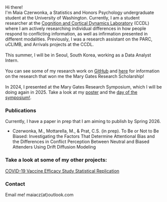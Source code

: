 Hi there!\
I'm Maia Czerwonka, a Statistics and Honors Psychology undergraduate student at the University of Washington. Currently, I am a student researcher at the [Cognition and Cortical Dynamics Laboratory](https://sites.uw.edu/ccdl/) (CCDL) where I am actively researching individual differences in how people respond to conflicting information, as well as infirmation presented in different modalities. 
Previously, I was a research assistant on the PARC, uCLIMB, and Arrivals projects at the CCDL.\
\
This summer, I will be in Seoul, South Korea, working as a Data Analyst Intern.
\
\
You can see some of my research work on [GitHub](https://github.com/maiacz) and [here](https://www.maiacz.com/Guthrie_Prize_Research_Proposal.docx) for information on the research that won me the Mary Gates Research Scholarship!
\
\
In 2024, I presented at the Mary Gates Research Symposium, which I will be doing again in 2025. Take a look at my [poster](https://www.maiacz.com/Mary_Gates_Research_Symposium.pdf) and the [day of the symposium!](https://www.linkedin.com/posts/maiacz_last-friday-i-had-the-opportunity-to-present-activity-7198810546857529344-jvAT?utm_source=share&utm_medium=member_desktop&rcm=ACoAADp3m-QBGP6I8aiJpycGIB_0WUmnzfCRlDY).

### Publications
Currently, I have a paper in prep that I am aiming to publish by Spring 2026.

* Czerwonka, M., Mottarella, M., & Prat, C.S. (in prep). To Be or Not to Be Biased: Investigating the Factors That Determine Attentional Bias and the Differences in Conflict Perception Between Neutral and Biased Attenders Using Drift Diffusion Modeling

### Take a look at some of my other projects:
[COVID-19 Vaccine Efficacy Study Statistical Replication](https://www.maiacz.com/Stat342_Final_Report.pdf)

### Contact
Email me! maiacz(at)outlook.com
